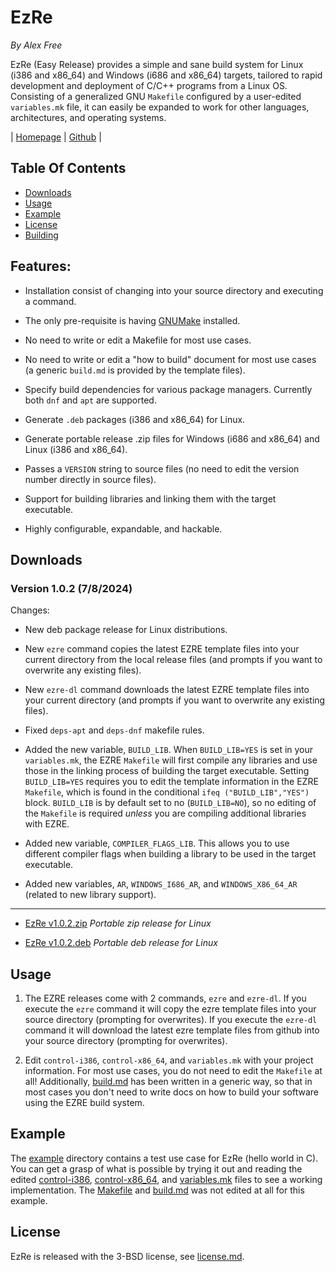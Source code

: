 # EzRe

_By Alex Free_

EzRe (Easy Release) provides a simple and sane build system for Linux (i386 and x86_64) and Windows (i686 and x86_64) targets, tailored to rapid development and deployment of C/C++ programs from a Linux OS. Consisting of a generalized GNU `Makefile` configured by a user-edited `variables.mk` file, it can easily be expanded to work for other languages, architectures, and operating systems.

| [Homepage](https://alex-free.github.io/ezre) | [Github](https://github.com/alex-free/ezre) |

## Table Of Contents

* [Downloads](#downloads)
* [Usage](#usage)
* [Example](#example)
* [License](#license)
* [Building](build.md)

## Features:

* Installation consist of changing into your source directory and executing a command.

* The only pre-requisite is having [GNUMake](https://www.gnu.org/software/make/) installed.

* No need to write or edit a Makefile for most use cases.

* No need to write or edit a "how to build" document for most use cases (a generic `build.md` is provided by the template files).

* Specify build dependencies for various package managers. Currently both `dnf` and `apt` are supported.

* Generate `.deb` packages (i386 and x86_64) for Linux.

* Generate portable release .zip files for Windows (i686 and x86_64) and Linux (i386 and x86_64).

* Passes a `VERSION` string to source files (no need to edit the version number directly in source files).

* Support for building libraries and linking them with the target executable.

* Highly configurable, expandable, and hackable.

## Downloads

### Version 1.0.2 (7/8/2024)

Changes:

* New deb package release for Linux distributions.

* New `ezre` command copies the latest EZRE template files into your current directory from the local release files (and prompts if you want to overwrite any existing files).

* New `ezre-dl` command downloads the latest EZRE template files into your current directory (and prompts if you want to overwrite any existing files).

* Fixed `deps-apt` and `deps-dnf` makefile rules.

* Added the new variable, `BUILD_LIB`. When `BUILD_LIB=YES` is set in your `variables.mk`, the EZRE `Makefile` will first compile any libraries and use those in the linking process of building the target executable. Setting `BUILD_LIB=YES` requires you to edit the template information in the EZRE `Makefile`, which is found in the conditional `ifeq ("BUILD_LIB","YES")` block. `BUILD_LIB` is by default set to no (`BUILD_LIB=NO`), so no editing of the `Makefile` is required _unless_ you are compiling additional libraries with EZRE.

* Added new variable, `COMPILER_FLAGS_LIB`. This allows you to use different compiler flags when building a library to be used in the target executable.

* Added new variables, `AR`, `WINDOWS_I686_AR`, and `WINDOWS_X86_64_AR` (related to new library support). 

---------------------------------------------

*   [EzRe v1.0.2.zip](https://github.com/alex-free/ezre/releases/download/v1.0.2/ezre-v1.0.2.zip) _Portable zip release for Linux_

*   [EzRe v1.0.2.deb](https://github.com/alex-free/ezre/releases/download/v1.0.2/ezre-v1.0.2.deb) _Portable deb release for Linux_

## Usage

1) The EZRE releases come with 2 commands, `ezre` and `ezre-dl`. If you execute the `ezre` command it will copy the ezre template files into your source directory (prompting for overwrites). If you execute the `ezre-dl` command it will download the latest ezre template files from github into your source directory (prompting for overwrites). 


2) Edit `control-i386`, `control-x86_64`, and `variables.mk`  with your project information. For most use cases, you do not need to edit the `Makefile` at all! Additionally, [build.md](https://github.com/alex-free/ezre/blob/master/) has been written in a generic way, so that in most cases you don't need to write docs on how to build your software using the EZRE build system.

## Example

The [example](https://github.com/alex-free/ezre/blob/master/example) directory contains a test use case for EzRe (hello world in C). You can get a grasp of what is possible by trying it out and reading the edited [control-i386](https://github.com/alex-free/ezre/blob/master/example/control-i386), [control-x86_64](https://github.com/alex-free/ezre/blob/master/example/control-x86_64), and [variables.mk](https://github.com/alex-free/ezre/blob/master/example/variables.mk) files to see a working implementation. The [Makefile](https://github.com/alex-free/ezre/blob/master/example/Makefile) and [build.md](https://github.com/alex-free/ezre/blob/master/example/build.md) was not edited at all for this example.

## License

EzRe is released with the 3-BSD license, see [license.md](https://github.com/alex-free/ezre/blob/master/license.md).
